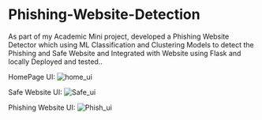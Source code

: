 # Phishing-Website-Detection

As part of my Academic Mini project, developed a Phishing Website Detector which using ML Classification and Clustering Models to detect the Phishing and Safe Website and Integrated with Website using Flask and locally Deployed and tested..


HomePage UI:
![home_ui](https://github.com/Js-Aditya/Phishing-Website-Detection/assets/83912961/6a2db276-7432-486d-9ec0-349bc93680e8)


Safe Website UI:
![Safe_ui](https://github.com/Js-Aditya/Phishing-Website-Detection/assets/83912961/6ff343d4-a49a-4fd0-9c75-4a62cd47682c)


Phishing Website UI:
![Phish_ui](https://github.com/Js-Aditya/Phishing-Website-Detection/assets/83912961/2ed9b83d-78b0-4078-bc1f-1be49c5be3e1)
